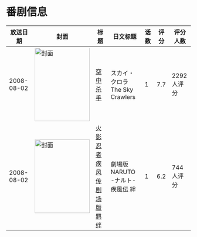 # 番剧信息

|放送日期|封面|标题|日文标题|话数|评分|评分人数|
|---|---|---|---|---|---|---|
|2008-08-02|<img src="//lain.bgm.tv/pic/cover/c/f2/6d/1836_5fH2v.jpg" alt="封面" style="width:150px;height:200px;object-fit:cover;">|[空中杀手](https://bangumi.tv/subject/1836)|スカイ・クロラ The Sky Crawlers|1|7.7|2292人评分|
|2008-08-02|<img src="//lain.bgm.tv/pic/cover/c/7d/e4/22444_5VaaQ.jpg" alt="封面" style="width:150px;height:200px;object-fit:cover;">|[火影忍者疾风传 剧场版 羁绊](https://bangumi.tv/subject/22444)|劇場版 NARUTO -ナルト- 疾風伝 絆|1|6.2|744人评分|
